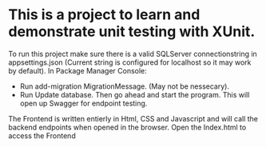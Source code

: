 # This is a project to learn and demonstrate unit testing with XUnit.

To run this project make sure there is a valid SQLServer connectionstring in appsettings.json (Current string is configured for localhost so it may work by default).
In Package Manager Console:
* Run add-migration MigrationMessage. (May not be nessecary).
* Run Update database.
Then go ahead and start the program.
This will open up Swagger for endpoint testing.

The Frontend is written entierly in Html, CSS and Javascript and will call the backend endpoints when opened in the browser.
Open the Index.html to access the Frontend
